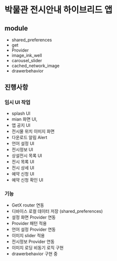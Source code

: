 # 박물관 전시안내 하이브리드 앱

## module
- shared_preferences 
- get
- Provider
- image_ink_well
- carousel_slider
- cached_network_image
- drawerbehavior

## 진행사항

### 임시 UI 작업
- splash UI
- mian 화면 UI,
- 앱 공지 UI
- 전시물 위치 이미지 화면
- 다운로드 알림 Alert
- 언어 설정 UI
- 전시정보 UI
- 상설전시 목록 UI
- 전시 목록 UI
- 전시 상세 UI
- 예약 신청 UI
- 예약 신청 확인 UI

### 기능
- GetX router 연동
- 디바이스 로컬 데이터 저장 (shared_preferences)
- 설정 화면 Provider 연동
- Provider 패턴 적용
- 언어 설정 Provider 연동
- 이미지 slider 적용 
- 전시정보 Provider 연동
- 이미지 로딩 비동기 로직 구현
- drawerbehavior 구현 중

